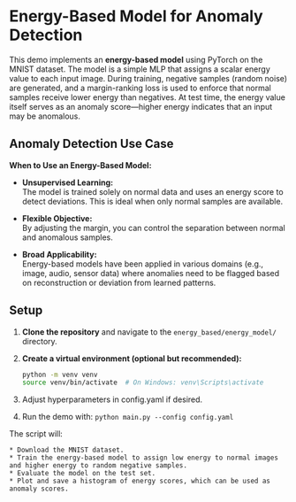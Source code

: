 # Energy-Based Model for Anomaly Detection

This demo implements an **energy-based model** using PyTorch on the MNIST dataset. The model is a simple MLP that assigns a scalar energy value to each input image. During training, negative samples (random noise) are generated, and a margin-ranking loss is used to enforce that normal samples receive lower energy than negatives. At test time, the energy value itself serves as an anomaly score—higher energy indicates that an input may be anomalous.

## Anomaly Detection Use Case

**When to Use an Energy-Based Model:**

- **Unsupervised Learning:**  
  The model is trained solely on normal data and uses an energy score to detect deviations. This is ideal when only normal samples are available.

- **Flexible Objective:**  
  By adjusting the margin, you can control the separation between normal and anomalous samples.

- **Broad Applicability:**  
  Energy-based models have been applied in various domains (e.g., image, audio, sensor data) where anomalies need to be flagged based on reconstruction or deviation from learned patterns.

## Setup

1. **Clone the repository** and navigate to the `energy_based/energy_model/` directory.

2. **Create a virtual environment (optional but recommended):**

   ```bash
   python -m venv venv
   source venv/bin/activate  # On Windows: venv\Scripts\activate

3. Adjust hyperparameters in config.yaml if desired.

4. Run the demo with: `python main.py --config config.yaml`

The script will:

    * Download the MNIST dataset.
    * Train the energy-based model to assign low energy to normal images and higher energy to random negative samples.
    * Evaluate the model on the test set.
    * Plot and save a histogram of energy scores, which can be used as anomaly scores.